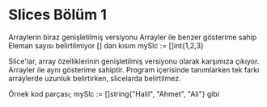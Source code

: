 # Slices Bölüm 1

Arraylerin biraz genişletilmiş versiyonu
Arrayler ile benzer gösterime sahip
Eleman sayısı belirtilmiyor [] dan kısım
mySlc := []int{1,2,3}

Slice'lar, array özelliklerinin genişletilmiş versiyonu olarak karşımıza çıkıyor. Arrayler ile aynı gösterime sahiptir. Program içerisinde tanımlarken tek farkı arraylerde uzunluk belirtirken, slicelarda belirtilmez.

Örnek kod parçası;
mySlc := []string{"Halil", "Ahmet", "Ali"} gibi